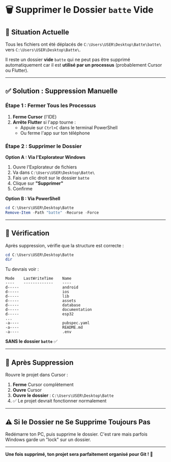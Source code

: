 # 🗑️ Supprimer le Dossier `batte` Vide

## 🎯 Situation Actuelle

Tous les fichiers ont été déplacés de `C:\Users\USER\Desktop\Batte\batte\` vers `C:\Users\USER\Desktop\Batte\`.

Il reste un dossier **vide** `batte` qui ne peut pas être supprimé automatiquement car il est **utilisé par un processus** (probablement Cursor ou Flutter).

---

## ✅ Solution : Suppression Manuelle

### **Étape 1 : Fermer Tous les Processus**

1. **Ferme Cursor** (l'IDE)
2. **Arrête Flutter** si l'app tourne :
   - Appuie sur `Ctrl+C` dans le terminal PowerShell
   - Ou ferme l'app sur ton téléphone

### **Étape 2 : Supprimer le Dossier**

**Option A : Via l'Explorateur Windows**
1. Ouvre l'Explorateur de fichiers
2. Va dans `C:\Users\USER\Desktop\Batte\`
3. Fais un clic droit sur le dossier `batte`
4. Clique sur **"Supprimer"**
5. Confirme

**Option B : Via PowerShell**
```powershell
cd C:\Users\USER\Desktop\Batte
Remove-Item -Path "batte" -Recurse -Force
```

---

## 🎯 Vérification

Après suppression, vérifie que la structure est correcte :

```powershell
cd C:\Users\USER\Desktop\Batte
dir
```

Tu devrais voir :
```
Mode    LastWriteTime    Name
----    -------------    ----
d-----                   android
d-----                   ios
d-----                   lib
d-----                   assets
d-----                   database
d-----                   documentation
d-----                   esp32
...
-a----                   pubspec.yaml
-a----                   README.md
-a----                   .env
```

**SANS le dossier `batte`** ✅

---

## 🚀 Après Suppression

Rouvre le projet dans Cursor :
1. **Ferme** Cursor complètement
2. **Ouvre** Cursor
3. **Ouvre le dossier** : `C:\Users\USER\Desktop\Batte`
4. ✅ Le projet devrait fonctionner normalement

---

## ⚠️ Si le Dossier ne Se Supprime Toujours Pas

Redémarre ton PC, puis supprime le dossier. C'est rare mais parfois Windows garde un "lock" sur un dossier.

---

**Une fois supprimé, ton projet sera parfaitement organisé pour Git ! 🎉**


